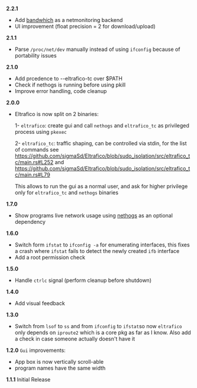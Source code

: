 **2.2.1**
- Add [bandwhich](https://github.com/imsnif/bandwhich) as a netmonitoring backend
- UI improvement (float precision = 2 for download/upload)

**2.1.1**
- Parse `/proc/net/dev` manually instead of using `ifconfig` because of portability issues

**2.1.0**
- Add prcedence to --eltrafico-tc over $PATH
- Check if nethogs is running before using pkill
- Improve error handling, code cleanup

**2.0.0**

- Eltrafico is now split on 2 binaries:

  1- `eltrafico`: create gui and call `nethogs` and `eltrafico_tc` as privileged process using `pkexec`
  
  2- `eltrafico_tc`: traffic shaping, can be controlled via stdin, for the list of commands see https://github.com/sigmaSd/Eltrafico/blob/sudo_isolation/src/eltrafico_tc/main.rs#L252 and https://github.com/sigmaSd/Eltrafico/blob/sudo_isolation/src/eltrafico_tc/main.rs#L79

  This allows to run the gui as a normal user, and ask for higher privilege only for `eltrafico_tc` and `nethogs` binaries

**1.7.0**
- Show programs live network usage using [nethogs](https://github.com/raboof/nethogs) as an optional dependency

**1.6.0**
- Switch form `ifstat` to `ifconfig -a` for enumerating interfaces, this fixes a crash where `ifstat` fails to detect the newly created `ifb` interface
- Add a root permission check

**1.5.0**
- Handle `ctrlc` signal (perform cleanup before shutdown)

**1.4.0**
- Add visual feedback

**1.3.0**
- Switch from `lsof` to `ss` and from `ifconfig` to `ifstat`so now `eltrafico` only depends on `iproute2` which is a core pkg as far as I know. Also add a check in case someone actually doesn't have it

**1.2.0**
`Gui` improvements:
  - App box is now vertically scroll-able
  - program names have the same width

**1.1.1**
Initial Release

